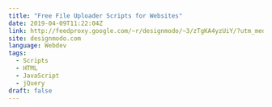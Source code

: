 ```yaml
---
title: "Free File Uploader Scripts for Websites"
date: 2019-04-09T11:22:04Z
link: http://feedproxy.google.com/~r/designmodo/~3/zTgKA4yzUiY/?utm_medium=RSS&utm_source=news.12bit.vn
site: designmodo.com
language: Webdev
tags:
  - Scripts
  - HTML
  - JavaScript
  - jQuery
draft: false
---
```

